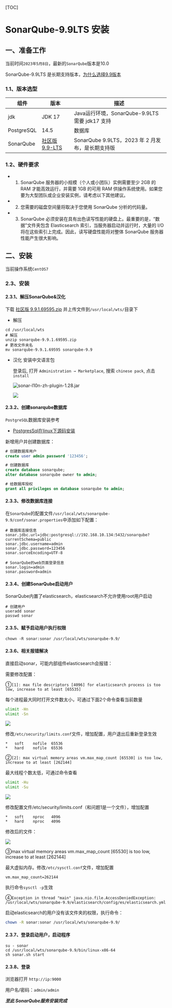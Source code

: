 [TOC]

# SonarQube-9.9LTS 安装



## 一、准备工作

当前时间`2023年5月8日`，最新的`SonarQube`版本是10.0

SonarQube-9.9LTS 是长期支持版本，[为什么选择9.9版本](https://www.sonarsource.com/products/sonarqube/downloads/lts/)

### 1.1、版本选型


| 组件       | 版本                                                         | 描述                                             |
| ---------- | ------------------------------------------------------------ | ------------------------------------------------ |
| jdk        | JDK 17                                                       | Java运行环境，SonarQube-9.9LTS 需要 jdk17 支持   |
| PostgreSQL | 14.5                                                         | 数据库                                           |
| SonarQube  | [社区版 9.9-LTS](https://www.sonarsource.com/products/sonarqube/downloads/) | SonarQube 9.9LTS，2023 年 2 月发布，是长期支持版 |

### 1.2、硬件要求

* 1. SonarQube 服务器的小规模（个人或小团队）实例需要至少 2GB 的 RAM 才能高效运行，并需要 1GB 的可用 RAM 供操作系统使用。如果您要为大型团队或企业安装实例，请考虑以下其他建议。
* 2. 您需要的磁盘空间量将取决于您使用 SonarQube 分析的代码量。
* 3. SonarQube 必须安装在具有出色读写性能的硬盘上。最重要的是，“数据”文件夹包含 Elasticsearch 索引，当服务器启动并运行时，大量的 I/O 将在这些索引上完成。因此，读写硬盘性能将对整体 SonarQube 服务器性能产生很大影响。

## 二、安装

当前操作系统`CentOS7`

### 2.3、安装

#### 2.3.1、解压SonarQube&汉化

下载 [社区版 9.9.1.69595.zip](https://www.sonarsource.com/products/sonarqube/downloads/) 并上传文件到`/usr/local/wts/`目录下

* 解压

```shell
cd /usr/local/wts
# 解压
unzip sonarqube-9.9.1.69595.zip
# 更改文件夹名
mv sonarqube-9.9.1.69595 sonarqube-9.9
```

* 汉化 安装中文语言包

  登录后, 打开 `Administration → Marketplace`, 搜索 `chinese pack`, 点击 `install`

  ![sonar-l10n-zh-plugin-1.28.jar](images\1022-sonar-plugin-chinese-step1.png)

  ![](images\1023-sonar-plugin-chinese-step2.png)

#### 2.3.2、创建sonarqube数据库

`PostgreSQL`数据库安装参考

* [PostgresSql在linux下源码安装](https://blog.csdn.net/u010080562/article/details/127349394)

新增用户并创建数据库：

```sql
# 创建数据库用户
create user admin password '123456';

# 创建数据库
create database sonarqube;
alter database sonarqube owner to admin;

# 给数据库授权
grant all privileges on database sonarqube to admin;
```

#### 2.3.3、修改数据库连接

在`SonarQube`的配置文件`/usr/local/wts/sonarqube-9.9/conf/sonar.properties`中添加如下配置：

```properties
# 数据库连接信息
sonar.jdbc.url=jdbc:postgresql://192.168.10.134:5432/sonarqube?currentSchema=public
sonar.jdbc.username=admin
sonar.jdbc.password=123456
sonar.sorceEncoding=UTF-8

# SonarQube的web页面登录信息
sonar.login=admin
sonar.password=admin
```

#### 2.3.4、创建SonarQube启动用户

SonarQube内置了elasticsearch，elasticsearch不允许使用root用户启动

```shell
# 创建用户
useradd sonar
passwd sonar
```

#### 2.3.5、赋予启动用户执行权限

```shell
chown -R sonar:sonar /usr/local/wts/sonarqube-9.9/
```

#### 2.3.6、相关报错解决

直接启动sonar，可能内部组件elasticsearch会报错：

需要修改配置：

①`[1]: max file descriptors [4096] for elasticsearch process is too low, increase to at least [65535]`

每个进程最大同时打开文件数太小，可通过下面2个命令查看当前数量

```bash
ulimit -Hn
ulimit -Sn
```

![](images\1001-sonar-es-cfg-hnsn.png)

修改`/etc/security/limits.conf`文件，增加配置，用户退出后重新登录生效

```properties
*	soft    nofile  65536
*	hard    nofile  65536
```

②`[2]: max virtual memory areas vm.max_map_count [65530] is too low, increase to at least [262144]`

最大线程个数太低，可通过命令查看

```bash
ulimit -Hu
ulimit -Su
```

![](images\1007-sonar-es-cfg-husu.png)

修改配置文件/etc/security/limits.conf（和问题1是一个文件），增加配置

```properties
*	soft	nproc	4096
*	hard	nproc	4096
```

修改后的文件：

![](images\1008-sonar-es-cfg1.png)

③max virtual memory areas vm.max_map_count [65530] is too low, increase to at least [262144]

最大虚拟内存。修改`/etc/sysctl.conf`文件，增加配置

```properties
vm.max_map_count=262144
```

执行命令`sysctl -p`生效

④`Exception in thread "main" java.nio.file.AccessDeniedException: /usr/local/wts/sonarqube-9.9/elasticsearch/config/es/elasticsearch.yml`

启动elasticsearch的用户没有该文件夹的权限，执行命令：

```bash
chown -R sonar:sonar /usr/local/wts/sonarqube-9.9/
```



#### 2.3.7、登录启动用户，启动程序

```shell
su - sonar
cd /usr/local/wts/sonarqube-9.9/bin/linux-x86-64
sh sonar.sh start
```

#### 2.3.8、登录

浏览器打开 `http://ip:9000`

用户名/密码：`admin/admin`



***至此 SonarQube服务安装完成***